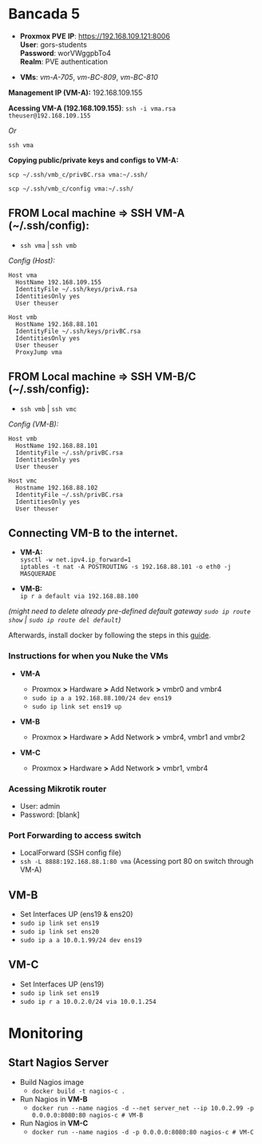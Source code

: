 # Bancada 5 

- **Proxmox PVE**
**IP**: https://192.168.109.121:8006 \
**User**: gors-students \
**Password**: worVWggpbTo4 \
**Realm**: PVE authentication 

- **VMs**: *vm-A-705*, *vm-BC-809*, *vm-BC-810*

**Management IP (VM-A):** 192.168.109.155

**Acessing VM-A (192.168.109.155)**: 
`ssh -i vma.rsa theuser@192.168.109.155`

*Or*

`ssh vma`

**Copying public/private keys and configs to VM-A:**

`scp ~/.ssh/vmb_c/privBC.rsa vma:~/.ssh/`

`scp ~/.ssh/vmb_c/config vma:~/.ssh/`

## **FROM Local machine => SSH VM-A (~/.ssh/config):**
- `ssh vma` | `ssh vmb`

*Config (Host):*

```
Host vma
  HostName 192.168.109.155
  IdentityFile ~/.ssh/keys/privA.rsa
  IdentitiesOnly yes
  User theuser

Host vmb
  HostName 192.168.88.101
  IdentityFile ~/.ssh/keys/privBC.rsa
  IdentitiesOnly yes 
  User theuser
  ProxyJump vma
```

## **FROM Local machine => SSH VM-B/C (~/.ssh/config):**
- `ssh vmb` | `ssh vmc`

*Config (VM-B):*

```
Host vmb
  HostName 192.168.88.101
  IdentityFile ~/.ssh/privBC.rsa
  IdentitiesOnly yes
  User theuser

Host vmc
  Hostname 192.168.88.102
  IdentityFile ~/.ssh/privBC.rsa
  IdentitiesOnly yes
  User theuser
```

## Connecting VM-B to the internet.
- **VM-A:** \
`sysctl -w net.ipv4.ip_forward=1` \
`iptables -t nat -A POSTROUTING -s 192.168.88.101 -o eth0 -j MASQUERADE`

- **VM-B:** \
`ip r a default via 192.168.88.100` 

*(might need to delete already pre-defined default gateway `sudo ip route show` | `sudo ip route del default`)*

Afterwards, install docker by following the steps in this [guide](https://gist.github.com/rmorla/61098bf2fc333a8c090db3e5bc77394b).

### Instructions for when you Nuke the VMs

- **VM-A**
  - Proxmox **>** Hardware **>** Add Network **>** vmbr0 and vmbr4
  - `sudo ip a a 192.168.88.100/24 dev ens19`
  - `sudo ip link set ens19 up`

- **VM-B**
  - Proxmox **>** Hardware **>** Add Network **>** vmbr4, vmbr1 and vmbr2

- **VM-C**
  - Proxmox **>** Hardware **>** Add Network **>** vmbr1, vmbr4

### Acessing Mikrotik router
- User: admin
- Password: [blank] 

### Port Forwarding to access switch
- LocalForward (SSH config file)
- `ssh -L 8888:192.168.88.1:80 vma` (Acessing port 80 on switch through VM-A)

## VM-B
- Set Interfaces UP (ens19 & ens20)
- `sudo ip link set ens19`
- `sudo ip link set ens20`
- `sudo ip a a 10.0.1.99/24 dev ens19`

## VM-C
- Set Interfaces UP (ens19)
- `sudo ip link set ens19`
- `sudo ip r a 10.0.2.0/24 via 10.0.1.254`

# Monitoring

## Start Nagios Server

- Build Nagios image
  - `docker build -t nagios-c .`
- Run Nagios in **VM-B**
  - `docker run --name nagios -d --net server_net --ip 10.0.2.99 -p 0.0.0.0:8080:80 nagios-c # VM-B`
- Run Nagios in **VM-C**
  - `docker run --name nagios -d -p 0.0.0.0:8080:80 nagios-c # VM-C`

